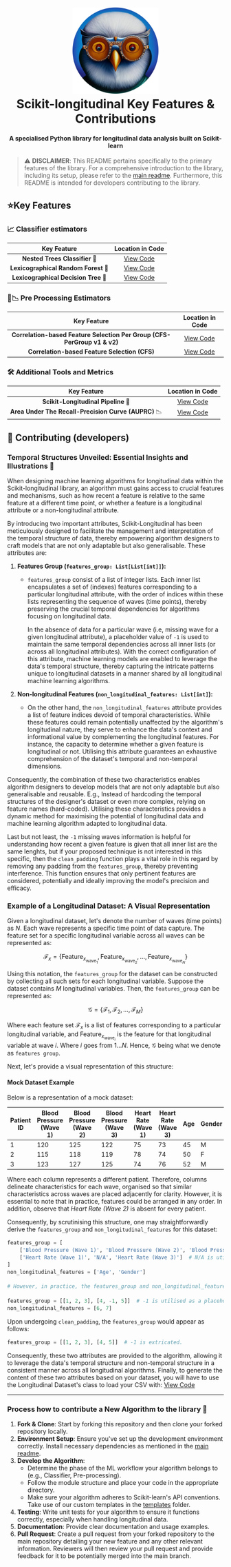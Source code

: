 <!--suppress HtmlDeprecatedAttribute -->
<div align="center">
   <p align="center">
   <h1 align="center">
      <br>
      <a href="./../logo.png"><img src="./../logo.png" alt="Scikit-longitudinal" width="200"></a>
      <br>
      Scikit-longitudinal Key Features & Contributions
      <br>
   </h1>
   <h4 align="center">A specialised Python library for longitudinal data analysis built on Scikit-learn</h4>
</div>

> ⚠️ **DISCLAIMER**: This README pertains specifically to the primary features of the library. For a comprehensive
> introduction to the library, including its setup, please refer to the [main readme](./../README.md). Furthermore,
> this README is intended for developers contributing to the library.

## ⭐️Key Features

### 📈 Classifier estimators

|             Key Feature              |                               Location in Code                                |
|:------------------------------------:|:-----------------------------------------------------------------------------:|
|    **Nested Trees Classifier** 🌲    |         [View Code](./estimators/trees/nested_trees/nested_trees.py)          |
| **Lexicographical Random Forest** 🌳 | [View Code](./estimators/trees/lexicographical_trees/lexico_random_forest.py) |
| **Lexicographical Decision Tree** 🌲 | [View Code](./estimators/trees/lexicographical_trees/lexico_decision_tree.py) |

### 🚀📉 Pre Processing Estimators

|                               Key Feature                                |                                      Location in Code                                       |
|:------------------------------------------------------------------------:|:-------------------------------------------------------------------------------------------:|
| **Correlation-based Feature Selection Per Group (CFS-PerGroup v1 & v2)** | [View Code](preprocessors/feature_selection/correlation_feature_selection/cfs_per_group.py) |
|              **Correlation-based Feature Selection (CFS)**               |      [View Code](preprocessors/feature_selection/correlation_feature_selection/cfs.py)      |

### 🛠️ Additional Tools and Metrics

|                     Key Feature                      |      Location in Code      |
|:----------------------------------------------------:|:--------------------------:|
|         **Scikit-Longitudinal Pipeline** 🔧          | [View Code](./pipeline.py) |
| **Area Under The Recall-Precision Curve (AUPRC)** 📉 | [View Code](./metrics.py)  |

## 🤝 Contributing (developers)

### Temporal Structures Unveiled: Essential Insights and Illustrations 🧪

When designing machine learning algorithms for longitudinal data within the Scikit-longitudinal library, an algorithm
must gains access to crucial features and mechanisms, such as how recent a feature is relative to the same feature at a
different time point, or whether a feature is a longitudinal attribute or a non-longitudinal attribute.

By introducing two important attributes, Scikit-Longitudinal has been meticulously designed to facilitate the management
and interpretation of the temporal structure of data, thereby empowering algorithm designers to craft models that are
not only adaptable but also generalisable. These attributes are:

1. **Features Group (`features_group: List[List[int]]`):**
    - `features_group` consist of a list of integer lists. Each inner list encapsulates a set of (indexes) features
      corresponding to a particular longitudinal attribute, with the order of indices within these lists representing
      the sequence of waves (time points), thereby preserving the crucial temporal dependencies for algorithms focusing
      on longitudinal data.

      In the absence of data for a particular wave (i.e, missing wave for a given longitudinal attribute), a placeholder
      value of `-1` is used to maintain the same temporal dependencies across all inner lists (or across all
      longitudinal attributes). With the correct configuration of this attribute, machine learning models are enabled to
      leverage the data's
      temporal structure, thereby capturing the intricate patterns unique to longitudinal datasets in a manner shared by
      all longitudinal machine learning
      algorithms.

2. **Non-longitudinal Features (`non_longitudinal_features: List[int]`):**
    - On the other hand, the `non_longitudinal_features` attribute provides a list of feature indices devoid of temporal
      characteristics. While these features could remain potentially unaffected by the algorithm's longitudinal nature,
      they
      serve to enhance the data's context and informational value by complementing the longitudinal features. For
      instance, the capacity to determine whether a given feature is longitudinal or not. Utilising this
      attribute guarantees an exhaustive comprehension of the dataset's temporal and non-temporal dimensions.

Consequently, the combination of these two characteristics enables algorithm designers to develop models that are not
only adaptable but also generalisable and reusable. E.g., Instead of hardcoding the temporal structures of the
designer's dataset or even more
complex, relying on feature names (hard-coded). Utilising these characteristics provides a dynamic method for maximising
the potential of longitudinal data and machine learning algorithm adapted to longitudinal data.

Last but not least, the `-1` missing waves information is helpful for understanding how recent a given feature is given
that all inner list are the same lenghts, but if
your proposed technique is not interested in this specific, then the `clean_padding` function plays a vital role in this
regard by removing any padding from the `features_group`, thereby preventing interference. This function ensures that
only pertinent features are considered, potentially and ideally improving the model's precision and efficacy.

### Example of a Longitudinal Dataset: A Visual Representation

Given a longitudinal dataset, let's denote the number of waves (time points) as $`N`$. Each wave represents a specific
time point of data capture. The feature set for a specific longitudinal variable across all waves can be represented as:

```math
\mathcal{F}_x = \{ \text{Feature}_{x_{\text{wave}_1}}, \text{Feature}_{x_{\text{wave}_2}}, \ldots, \text{Feature}_{x_
{\text{wave}_N}} \}
```

Using this notation, the `features_group` for the dataset can be constructed by collecting all such sets for each
longitudinal variable. Suppose the dataset contains $`M`$ longitudinal variables. Then, the `features_group` can be
represented as:

```math
\mathcal{G} = \{ \mathcal{F}_1, \mathcal{F}_2, \ldots, \mathcal{F}_M \}
```

Where each feature set $`\mathcal{F}_x`$ is a list of features corresponding to a particular longitudinal variable,
and $`\text{Feature}_{x_{\text{wave}_i}}`$ is the feature for that longitudinal variable at wave $`i`$. Where $i$ goes
from $`1 \ldots N`$. Hence, $\mathcal{G}$ being what we denote as `features group`.

Next, let's provide a visual representation of this structure:

#### Mock Dataset Example

Below is a representation of a mock dataset:

| Patient ID | Blood Pressure (Wave 1) | Blood Pressure (Wave 2) | Blood Pressure (Wave 3) | Heart Rate (Wave 1) | Heart Rate (Wave 3) | Age | Gender |
|------------|-------------------------|-------------------------|-------------------------|---------------------|---------------------|-----|--------|
| 1          | 120                     | 125                     | 122                     | 75                  | 73                  | 45  | M      |
| 2          | 115                     | 118                     | 119                     | 78                  | 74                  | 50  | F      |
| 3          | 123                     | 127                     | 125                     | 74                  | 76                  | 52  | M      |

Where each column represents a different patient. Therefore, columns delineate characteristics for each wave, organised
so that similar characteristics across waves are placed adjacently for clarity. However, it is essential to note that in
practice, features could be arranged in any order. In addition, observe that _Heart Rate (Wave 2)_ is absent for every
patient.

Consequently, by scrutinising this structure, one may straightforwardly derive the `features_group`
and `non_longitudinal_features`
for this dataset:

```python
features_group = [
    ['Blood Pressure (Wave 1)', 'Blood Pressure (Wave 2)', 'Blood Pressure (Wave 3)'],
    ['Heart Rate (Wave 1)', 'N/A', 'Heart Rate (Wave 3)']  # N/A is utilised as a placeholder for missing waves.
]
non_longitudinal_features = ['Age', 'Gender']

# However, in practice, the features_group and non_longitudinal_features are represented with the indices of the features. Such that:

features_group = [[1, 2, 3], [4, -1, 5]]  # -1 is utilised as a placeholder for missing waves.
non_longitudinal_features = [6, 7]
```

Upon undergoing `clean_padding`, the `features_group` would appear as follows:

```python
features_group = [[1, 2, 3], [4, 5]]  # -1 is extricated.
```

Consequently, these two attributes are provided to the algorithm, allowing it to leverage the data's temporal structure and non-temporal structure in a consistent manner across all longitudinal algorithms. Finally, to generate the content of these two attributes based on your dataset, you will have to use the Longitudinal Dataset's class to load your CSV with: [View Code](https://github.com/simonprovost/scikit-longitudinal/blob/main/scikit_longitudinal/data_preparation/longitudinal_dataset.py)

____

### Process how to contribute a New Algorithm to the library 🔬

1. **Fork & Clone**: Start by forking this repository and then clone your forked repository locally.
2. **Environment Setup**: Ensure you've set up the development environment correctly. Install necessary dependencies as
   mentioned in the [main readme](./../README.md).
3. **Develop the Algorithm**:
    - Determine the phase of the ML workflow your algorithm belongs to (e.g., Classifier, Pre-processing).
    - Follow the module structure and place your code in the appropriate directory.
    - Make sure your algorithm adheres to Scikit-learn's API conventions. Take use of our custom templates in the
      [templates](./templates/__init__.py) folder.
4. **Testing**: Write unit tests for your algorithm to ensure it functions correctly, especially when handling
   longitudinal data.
5. **Documentation**: Provide clear documentation and usage examples.
6. **Pull Request**: Create a pull request from your forked repository to the main repository detailing your new feature
   and any other relevant information. Reviewers will then review your pull request and provide feedback for it
   to be potentially merged into the main branch.

